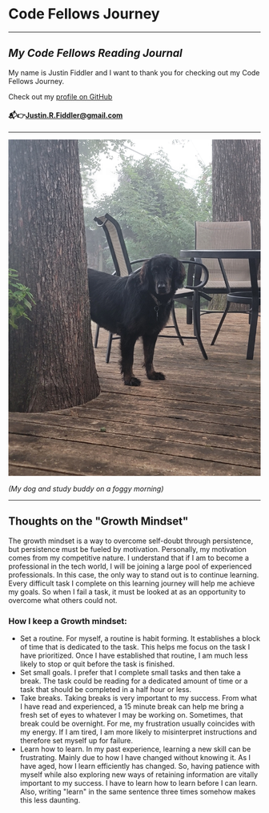 # Code Fellows Journey

----


## _My Code Fellows Reading Journal_

My name is Justin Fiddler and I want to thank you for checking out my Code Fellows Journey.

Check out my [profile on GitHub](https://github.com/Justin-Fiddler)

#### :mailbox_with_mail::point_right:Justin.R.Fiddler@gmail.com
----

![My dog on a foggy morning.](20230925_080249.jpg)

_(My dog and study buddy on a foggy morning)_

----

## Thoughts on the "Growth Mindset"

The growth mindset is a way to overcome self-doubt through persistence, but persistence must be fueled by motivation. Personally, my motivation comes from my competitive nature. I understand that if I am to become a professional in the tech world, I will be joining a large pool of experienced professionals. In this case, the only way to stand out is to continue learning. Every difficult task I complete on this learning journey will help me achieve my goals. So when I fail a task, it must be looked at as an opportunity to overcome what others could not. 

### How I keep a Growth mindset:

- Set a routine. For myself, a routine is habit forming. It establishes a block of time that is dedicated to the task. This helps me focus on the task I have prioritized. Once I have established that routine, I am much less likely to stop or quit before the task is finished. 
- Set small goals. I prefer that I complete small tasks and then take a break. The task could be reading for a dedicated amount of time or a task that should be completed in a half hour or less. 
- Take breaks. Taking breaks is very important to my success. From what I have read and experienced, a 15 minute break can help me bring a fresh set of eyes to whatever I may be working on. Sometimes, that break could be overnight. For me, my frustration usually coincides with my energy. If I am tired, I am more likely to misinterpret instructions and therefore set myself up for failure.
- Learn how to learn. In my past experience, learning a new skill can be frustrating. Mainly due to how I have changed without knowing it. As I have aged, how I learn efficiently has changed. So, having patience with myself while also exploring new ways of retaining information are vitally important to my success. I have to learn how to learn before I can learn. Also, writing "learn" in the same sentence three times somehow makes this less daunting. 

